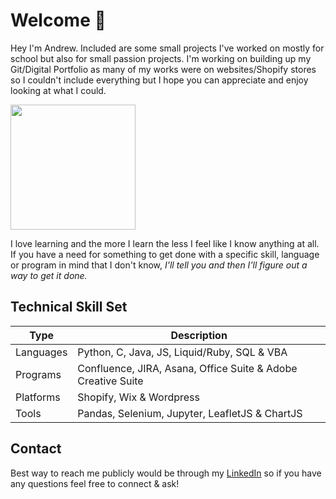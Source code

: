 # Welcome :wave:

Hey I'm Andrew. Included are some small projects I've worked on mostly for school but also for small passion projects. I'm working on building up my Git/Digital Portfolio as many of my works were on websites/Shopify stores so I couldn't include everything but I hope you can appreciate and enjoy looking at what I could. 

<img src="https://cdn.shopify.com/s/files/1/0469/9098/3319/files/Casual_Profile_Square.JPG?v=1615929696" width="200" height="200" />

I love learning and the more I learn the less I feel like I know anything at all. If you have a need for something to get done with a specific skill, language or program in mind that I don't know, <em> I'll tell you and then I'll figure out a way to get it done. </em>

## Technical Skill Set
| Type      | Description |
| ----------- | ----------- |
| Languages | Python, C, Java, JS, Liquid/Ruby, SQL & VBA  |
| Programs  | Confluence, JIRA, Asana, Office Suite & Adobe Creative Suite |
| Platforms | Shopify, Wix & Wordpress | 
| Tools     | Pandas, Selenium, Jupyter, LeafletJS & ChartJS |

## Contact
Best way to reach me publicly would be through my [LinkedIn](https://www.linkedin.com/in/liutiev/) so if you have any questions feel free to connect & ask! 
